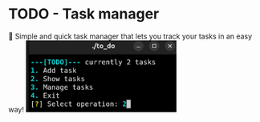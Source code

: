 # TODO - Task manager
📝 Simple and quick task manager that lets you track your tasks in an easy way!
<img src="photos/main_menu.png" alt="main menu" width="300px">
